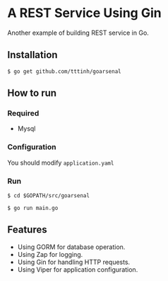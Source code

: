 # A REST Service Using Gin

Another example of building REST service in Go.

## Installation

```
$ go get github.com/tttinh/goarsenal
```

## How to run

### Required

- Mysql

### Configuration

You should modify `application.yaml`

### Run

```
$ cd $GOPATH/src/goarsenal

$ go run main.go
```

## Features

- Using GORM for database operation.
- Using Zap for logging.
- Using Gin for handling HTTP requests.
- Using Viper for application configuration.
